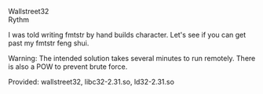 Wallstreet32  
Rythm

I was told writing fmtstr by hand builds character. Let's see if you can get past my fmtstr feng shui.

Warning: The intended solution takes several minutes to run remotely. There is also a POW to prevent brute force.

Provided: wallstreet32, libc32-2.31.so, ld32-2.31.so

